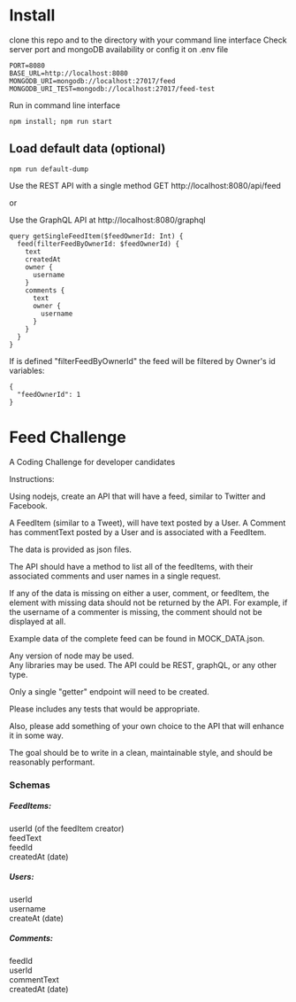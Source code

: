 # Install 
clone this repo and to the directory with your command line interface
Check server port and mongoDB availability or config it on .env file
```
PORT=8080
BASE_URL=http://localhost:8080
MONGODB_URI=mongodb://localhost:27017/feed
MONGODB_URI_TEST=mongodb://localhost:27017/feed-test
```
Run in command line interface
```
npm install; npm run start
```
## Load default data (optional)
```
npm run default-dump
```
Use the REST API with a single method
GET http://localhost:8080/api/feed

or

Use the GraphQL API at http://localhost:8080/graphql
```
query getSingleFeedItem($feedOwnerId: Int) {
  feed(filterFeedByOwnerId: $feedOwnerId) {
    text
    createdAt
    owner {
      username
    }
    comments {
      text
      owner {
        username
      }
    }
  }
}
```

If is defined "filterFeedByOwnerId" the feed will be filtered by Owner's id 
variables:
```
{
  "feedOwnerId": 1
}
```


# Feed Challenge
A Coding Challenge for developer candidates

Instructions:

Using nodejs, create an API that will have a feed, similar to Twitter and Facebook.

A FeedItem (similar to a Tweet), will have text posted by a User.
A Comment has commentText posted by a User and is associated with a FeedItem.

The data is provided as json files.

The API should have a method to list all of the feedItems, with their associated 
comments and user names in a single request.

If any of the data is missing on either a user, comment, or feedItem, 
the element with missing data should not be returned by the API.
For example, if the username of a commenter is missing, the comment should not be displayed at all.


Example data of the complete feed can be found in MOCK_DATA.json.

Any version of node may be used.  
Any libraries may be used.
The API could be REST, graphQL, or any other type.

Only a single "getter" endpoint will need to be created.

Please includes any tests that would be appropriate.

Also, please add something of your own choice to the API that will enhance it in some way.

The goal should be to write in a clean, maintainable style, and should be reasonably performant.


### Schemas

##### FeedItems:
userId (of the feedItem creator)\
feedText\
feedId\
createdAt (date)

##### Users:
userId\
username\
createAt (date)

##### Comments:
feedId\
userId\
commentText\
createdAt (date)

